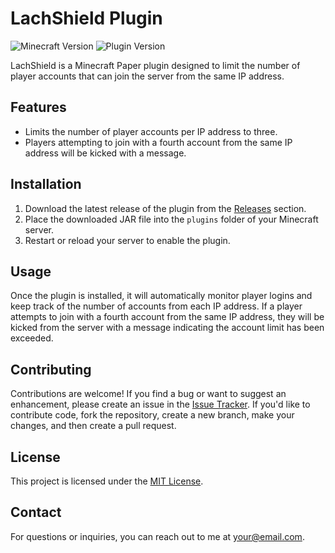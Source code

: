 # LachShield Plugin

![Minecraft Version](https://img.shields.io/badge/Minecraft-1.20.1-brightgreen.svg)
![Plugin Version](https://img.shields.io/badge/Plugin%20Version-1.0-blue.svg)

LachShield is a Minecraft Paper plugin designed to limit the number of player accounts that can join the server from the same IP address.

## Features

- Limits the number of player accounts per IP address to three.
- Players attempting to join with a fourth account from the same IP address will be kicked with a message.

## Installation

1. Download the latest release of the plugin from the [Releases](https://github.com/yourusername/lachshield-plugin/releases) section.
2. Place the downloaded JAR file into the `plugins` folder of your Minecraft server.
3. Restart or reload your server to enable the plugin.

## Usage

Once the plugin is installed, it will automatically monitor player logins and keep track of the number of accounts from each IP address. If a player attempts to join with a fourth account from the same IP address, they will be kicked from the server with a message indicating the account limit has been exceeded.

## Contributing

Contributions are welcome! If you find a bug or want to suggest an enhancement, please create an issue in the [Issue Tracker](https://github.com/yourusername/lachshield-plugin/issues). If you'd like to contribute code, fork the repository, create a new branch, make your changes, and then create a pull request.

## License

This project is licensed under the [MIT License](LICENSE).

## Contact

For questions or inquiries, you can reach out to me at [your@email.com](mailto:your@email.com).
